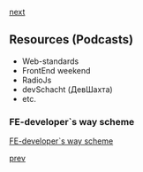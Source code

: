 <a href="04.md">next</a>

<h2>Resources (Podcasts)</h2>

<ul>
<li>
Web-standards
</li>
<li>
FrontEnd weekend
</li>
<li>
RadioJs
</li>
<li>
devSchacht (ДевШахта)
</li>
<li>
etc.
</li>
</ul>

<h3>FE-developer`s way scheme</h3>
<div>
<a href="https://habrahabr.ru/company/netologyru/blog/328426/">FE-developer`s way scheme</a>
</div> 

<a href="02.md">prev</a>
